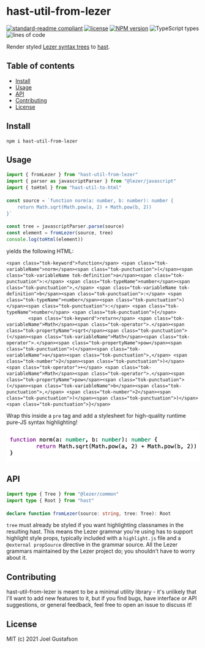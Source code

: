 # hast-util-from-lezer

[![standard-readme compliant](https://img.shields.io/badge/readme%20style-standard-brightgreen.svg)](https://github.com/RichardLitt/standard-readme) [![license](https://img.shields.io/github/license/joeltg/hast-util-from-lezer)](https://opensource.org/licenses/MIT) [![NPM version](https://img.shields.io/npm/v/hast-util-from-lezer)](https://www.npmjs.com/package/hast-util-from-lezer) ![TypeScript types](https://img.shields.io/npm/types/hast-util-from-lezer) ![lines of code](https://img.shields.io/tokei/lines/github/joeltg/hast-util-from-lezer)

Render styled [Lezer syntax trees](https://github.com/lezer-parser/common) to [hast](https://github.com/syntax-tree/hast).

## Table of contents

- [Install](#install)
- [Usage](#usage)
- [API](#api)
- [Contributing](#contributing)
- [License](#license)

## Install

```
npm i hast-util-from-lezer
```

## Usage

```typescript
import { fromLezer } from "hast-util-from-lezer"
import { parser as javascriptParser } from "@lezer/javascript"
import { toHtml } from "hast-util-to-html"

const source = `function norm(a: number, b: number): number {
	return Math.sqrt(Math.pow(a, 2) + Math.pow(b, 2))
}`

const tree = javascriptParser.parse(source)
const element = fromLezer(source, tree)
console.log(toHtml(element))
```

yields the following HTML:

```
<span class="tok-keyword">function</span> <span class="tok-variableName">norm</span><span class="tok-punctuation">(</span><span class="tok-variableName tok-definition">a</span><span class="tok-punctuation">:</span> <span class="tok-typeName">number</span><span class="tok-punctuation">,</span> <span class="tok-variableName tok-definition">b</span><span class="tok-punctuation">:</span> <span class="tok-typeName">number</span><span class="tok-punctuation">)</span><span class="tok-punctuation">:</span> <span class="tok-typeName">number</span> <span class="tok-punctuation">{</span>
        <span class="tok-keyword">return</span> <span class="tok-variableName">Math</span><span class="tok-operator">.</span><span class="tok-propertyName">sqrt</span><span class="tok-punctuation">(</span><span class="tok-variableName">Math</span><span class="tok-operator">.</span><span class="tok-propertyName">pow</span><span class="tok-punctuation">(</span><span class="tok-variableName">a</span><span class="tok-punctuation">,</span> <span class="tok-number">2</span><span class="tok-punctuation">)</span> <span class="tok-operator">+</span> <span class="tok-variableName">Math</span><span class="tok-operator">.</span><span class="tok-propertyName">pow</span><span class="tok-punctuation">(</span><span class="tok-variableName">b</span><span class="tok-punctuation">,</span> <span class="tok-number">2</span><span class="tok-punctuation">)</span><span class="tok-punctuation">)</span>
<span class="tok-punctuation">}</span>
```

Wrap this inside a `pre` tag and add a stylesheet for high-quality runtime pure-JS syntax highlighting!

![highlighted code snipped](example.png)

## API

```typescript
import type { Tree } from "@lezer/common"
import type { Root } from "hast"

declare function fromLezer(source: string, tree: Tree): Root
```

`tree` must already be styled if you want highlighting classnames in the resulting hast. This means the Lezer grammar you're using has to support highlight style props, typically included with a `highlight.js` file and a `@external propSource` directive in the grammar source. All the Lezer grammars maintained by the Lezer project do; you shouldn't have to worry about it.

## Contributing

hast-util-from-lezer is meant to be a minimal utility library - it's unlikely that I'll want to add new features to it, but if you find bugs, have interface or API suggestions, or general feedback, feel free to open an issue to discuss it!

## License

MIT (c) 2021 Joel Gustafson
